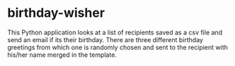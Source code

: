 # birthday-wisher
This Python application looks at a list of recipients saved as a csv file and send an email if its their birthday. There are three different birthday greetings from which one is randomly chosen and sent to the recipient with his/her name merged in the template. 
